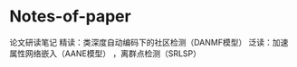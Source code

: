 # Notes-of-paper
论文研读笔记
      精读：类深度自动编码下的社区检测（DANMF模型）
      泛读：加速属性网络嵌入（AANE模型）
      ，离群点检测（SRLSP）
